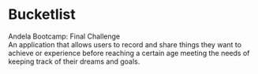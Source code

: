 # Bucketlist
Andela Bootcamp: Final Challenge<br>
An application that allows users  to record and share things they want to achieve or experience before reaching a certain age meeting the needs of keeping track of their dreams and goals.
